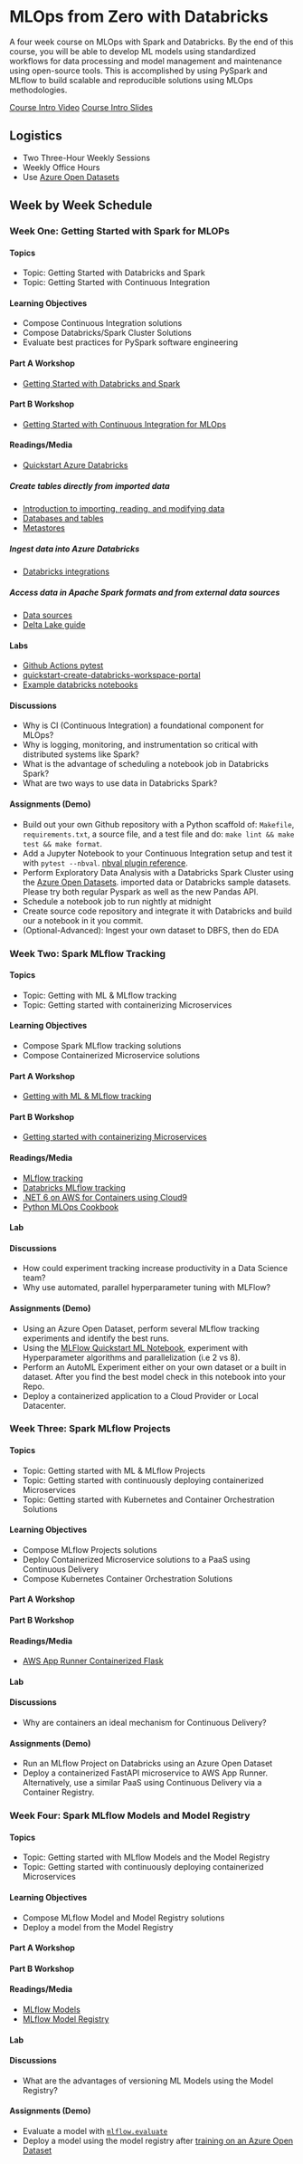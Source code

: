 # MLOps from Zero with Databricks

A four week course on MLOps with Spark and Databricks.  By the end of this course, you will be able to develop ML models using standardized workflows for data processing and model management and maintenance using open-source tools.  This is accomplished by using PySpark and MLflow to build scalable and reproducible solutions using MLOps methodologies.

[Course Intro Video](https://drive.google.com/file/d/1j-9NIFiDErluv4mgVWfgXkGiA2jK3Ndp/view?usp=sharing)
[Course Intro Slides](https://docs.google.com/presentation/d/1Outh5yuWk0CBXMpp6JeY0u6aqPJH1ilcMJGPUN_74gc/edit?usp=sharing)
## Logistics

* Two Three-Hour Weekly Sessions
* Weekly Office Hours
* Use [Azure Open Datasets](https://docs.microsoft.com/en-us/azure/open-datasets/dataset-catalog#AzureDatabricks)

## Week by Week Schedule

### Week One:  Getting Started with Spark for MLOPs

#### Topics

* Topic:  Getting Started with Databricks and Spark
* Topic:  Getting Started with Continuous Integration

#### Learning Objectives

*   Compose Continuous Integration solutions
*   Compose Databricks/Spark Cluster Solutions
*   Evaluate best practices for PySpark software engineering

#### Part A Workshop

* [Getting Started with Databricks and Spark](https://github.com/FourthBrain/databricks-zero-to-mlops/blob/main/docs/week1-notes.md#workshop-a--getting-started-with-databricks-and-spark)

#### Part B Workshop

* [Getting Started with Continuous Integration for MLOps](https://github.com/FourthBrain/databricks-zero-to-mlops/blob/main/docs/week1-notes.md#workshop-b-getting-started-with-continuous-integration)

#### Readings/Media

* [Quickstart Azure Databricks](https://docs.microsoft.com/en-us/azure/databricks/scenarios/quickstart-create-databricks-workspace-portal?tabs=azure-portal)

##### Create tables directly from imported data

* [Introduction to importing, reading, and modifying data](https://docs.microsoft.com/en-us/azure/databricks/data/data)
* [Databases and tables](https://docs.microsoft.com/en-us/azure/databricks/data/tables)
* [Metastores](https://docs.microsoft.com/en-us/azure/databricks/data/metastores/)

##### Ingest data into Azure Databricks

* [Databricks integrations](https://docs.microsoft.com/en-us/azure/databricks/integrations/)

##### Access data in Apache Spark formats and from external data sources

* [Data sources](https://docs.microsoft.com/en-us/azure/databricks/data/data-sources/)
* [Delta Lake guide](https://docs.microsoft.com/en-us/azure/databricks/delta/)

#### Labs

* [Github Actions pytest](https://github.com/noahgift/github-actions-pytest)
* [quickstart-create-databricks-workspace-portal](https://docs.microsoft.com/azure/azure-databricks/quickstart-create-databricks-workspace-portal)
* [Example databricks notebooks](https://github.com/FourthBrain/databricks-zero-to-mlops/tree/main/src/week1-getting-started)

#### Discussions

* Why is CI (Continuous Integration) a foundational component for MLOps?
* Why is logging, monitoring, and instrumentation so critical with distributed systems like Spark?
* What is the advantage of scheduling a notebook job in Databricks Spark?
* What are two ways to use data in Databricks Spark?

#### Assignments (Demo)

* Build out your own Github repository with a Python scaffold of:  `Makefile`, `requirements.txt`, a source file, and a test file and do:  `make lint && make test && make format`.
* Add a Jupyter Notebook to your Continuous Integration setup and test it with `pytest --nbval`. [nbval plugin reference](https://github.com/computationalmodelling/nbval). 
* Perform Exploratory Data Analysis with a Databricks Spark Cluster using the [Azure Open Datasets](https://docs.microsoft.com/en-us/azure/open-datasets/dataset-catalog). imported data or Databricks sample datasets. Please try both regular Pyspark as well as the new Pandas API.
* Schedule a notebook job to run nightly at midnight
* Create source code repository and integrate it with Databricks and build our a notebook in it you commit.
* (Optional-Advanced):  Ingest your own dataset to DBFS, then do EDA

### Week Two:  Spark MLflow Tracking

#### Topics

* Topic:  Getting with ML & MLflow tracking
* Topic:  Getting started with containerizing Microservices

#### Learning Objectives

*   Compose Spark MLflow tracking solutions
*   Compose Containerized Microservice solutions

#### Part A Workshop

* [Getting with ML & MLflow tracking](https://github.com/FourthBrain/databricks-zero-to-mlops/blob/main/docs/week2-notes.md#workshop-a--getting-with-mlflow-tracking)

#### Part B Workshop
* [Getting started with containerizing Microservices](https://github.com/FourthBrain/databricks-zero-to-mlops/blob/main/docs/week2-notes.md#workshop-b-getting-started-with-containerizing-microservices)

#### Readings/Media

* [MLflow tracking](https://www.mlflow.org/docs/latest/tracking.html)
* [Databricks MLflow tracking](https://docs.databricks.com/applications/mlflow/tracking.html)
* [.NET 6 on AWS for Containers using Cloud9](https://github.com/noahgift/dot-net-6-aws)
* [Python MLOps Cookbook](https://github.com/noahgift/Python-MLOps-Cookbook)

#### Lab

#### Discussions

* How could experiment tracking increase productivity in a Data Science team?
* Why use automated, parallel hyperparameter tuning with MLFlow?

#### Assignments (Demo)

* Using an Azure Open Dataset, perform several MLflow tracking experiments and identify the best runs.
* Using the [MLFlow Quickstart ML Notebook](https://github.com/FourthBrain/databricks-zero-to-mlops/blob/main/src/week2-mlflow/ML%20Quickstart:%20Model%20Training.py), experiment with Hyperparameter algorithms and parallelization (i.e 2 vs 8). 
* Perform an AutoML Experiment either on your own dataset or a built in dataset.  After you find the best model check in this notebook into your Repo. 
* Deploy a containerized application to a Cloud Provider or Local Datacenter.

### Week Three: Spark MLflow Projects

#### Topics

* Topic: Getting started with ML & MLflow Projects
* Topic: Getting started with continuously deploying containerized Microservices
* Topic: Getting started with Kubernetes and Container Orchestration Solutions

#### Learning Objectives

*   Compose MLflow Projects solutions
*   Deploy Containerized Microservice solutions to a PaaS using Continuous Delivery
*   Compose Kubernetes Container Orchestration Solutions

#### Part A Workshop

#### Part B Workshop


#### Readings/Media

* [AWS App Runner Containerized Flask](https://github.com/noahgift/fastapi)

#### Lab

#### Discussions

* Why are containers an ideal mechanism for Continuous Delivery?

#### Assignments (Demo)

* Run an MLflow Project on Databricks using an Azure Open Dataset
* Deploy a containerized FastAPI microservice to AWS App Runner.  Alternatively, use a similar PaaS using Continuous Delivery via a Container Registry.

### Week Four: Spark MLflow Models and Model Registry

#### Topics

* Topic: Getting started with MLflow Models and the Model Registry
* Topic: Getting started with continuously deploying containerized Microservices

#### Learning Objectives

* Compose MLflow Model and Model Registry solutions
* Deploy a model from the Model Registry

#### Part A Workshop

#### Part B Workshop


#### Readings/Media

* [MLflow Models](https://www.mlflow.org/docs/latest/models.html)
* [MLflow Model Registry](https://www.mlflow.org/docs/latest/model-registry.html)

#### Lab

#### Discussions

* What are the advantages of versioning ML Models using the Model Registry?

#### Assignments (Demo)

* Evaluate a model with [`mlflow.evaluate`](https://www.mlflow.org/docs/latest/models.html#id20)
* Deploy a model using the model registry after [training on an Azure Open Dataset](https://www.mlflow.org/docs/latest/model-registry.html#serving-an-mlflow-model-from-model-registry)
